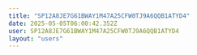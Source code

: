 ```yaml
---
title: "SP12A8JE7G61BWAY1M47A25CFW0TJ9A6QQB1ATYD4"
date: 2025-05-05T06:00:42.352Z
user: SP12A8JE7G61BWAY1M47A25CFW0TJ9A6QQB1ATYD4
layout: "users"
---
```

    